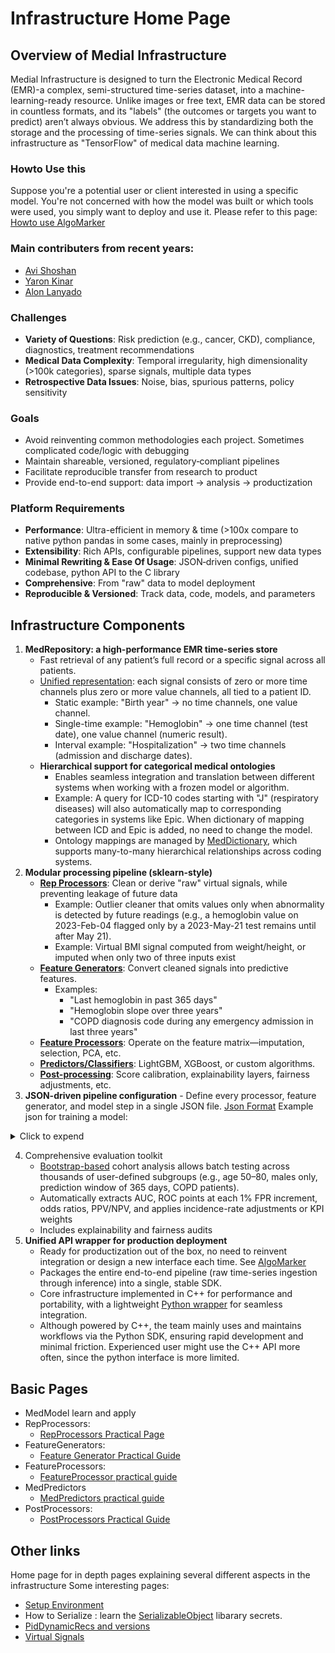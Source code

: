 # Infrastructure Home Page

## Overview of Medial Infrastructure
Medial Infrastructure is designed to turn the Electronic Medical Record (EMR)-a complex, semi-structured time-series dataset, into a machine-learning-ready resource. Unlike images or free text, EMR data can be stored in countless formats, and its "labels" (the outcomes or targets you want to predict) aren’t always obvious. We address this by standardizing both the storage and the processing of time-series signals.
We can think about this infrastructure as "TensorFlow" of medical data machine learning. 

### Howto Use this
Suppose you're a potential user or client interested in using a specific model.
You're not concerned with how the model was built or which tools were used, you simply want to deploy and use it.
Please refer to this page: [Howto use AlgoMarker](AlgoMarkers/Howto%20Use%20AlgoMarker.md)

### Main contributers from recent years:
- [Avi Shoshan](https://www.linkedin.com/in/avi-shoshan-a684933b/)
- [Yaron Kinar](https://www.linkedin.com/in/yaron-kinar-il/)
- [Alon Lanyado](https://www.linkedin.com/in/lanyado/)

### Challenges
- **Variety of Questions**: Risk prediction (e.g., cancer, CKD), compliance, diagnostics, treatment recommendations
- **Medical Data Complexity**: Temporal irregularity, high dimensionality (>100k categories), sparse signals, multiple data types
- **Retrospective Data Issues**: Noise, bias, spurious patterns, policy sensitivity

### Goals
- Avoid reinventing common methodologies each project. Sometimes complicated code/logic with debugging
- Maintain shareable, versioned, regulatory‑compliant pipelines
- Facilitate reproducible transfer from research to product
- Provide end-to-end support: data import → analysis → productization

### Platform Requirements
- **Performance**: Ultra-efficient in memory & time (>100x compare to native python pandas in some cases, mainly in preprocessing)
- **Extensibility**: Rich APIs, configurable pipelines, support new data types
- **Minimal Rewriting & Ease Of Usage**: JSON‑driven configs, unified codebase, python API to the C library
- **Comprehensive**: From "raw" data to model deployment
- **Reproducible & Versioned**: Track data, code, models, and parameters

## Infrastructure Components
1. **MedRepository: a high-performance EMR time-series store**
    * Fast retrieval of any patient’s full record or a specific signal across all patients.
    * [Unified representation](00.InfraMed%20Library%20page/Generic%20(Universal)%20Signal%20Vectors.md): each signal consists of zero or more time channels plus zero or more value channels, all tied to a patient ID.
        - Static example: "Birth year" → no time channels, one value channel.
        - Single-time example: "Hemoglobin" → one time channel (test date), one value channel (numeric result).
        - Interval example: "Hospitalization" → two time channels (admission and discharge dates).
    * **Hierarchical support for categorical medical ontologies** 
        - Enables seamless integration and translation between different systems when working with a frozen model or algorithm. 
        - Example: A query for ICD-10 codes starting with "J" (respiratory diseases) will also automatically map to corresponding categories in systems like Epic. When dictionary of mapping between ICD and Epic is added, no need to change the model. 
        - Ontology mappings are managed by [MedDictionary](00.InfraMed%20Library%20page/MedDictionary.md), which supports many-to-many hierarchical relationships across coding systems.
2. **Modular processing pipeline (sklearn-style)**
    * **[Rep Processors](01.Rep%20Processors%20Practical%20Guide/)**: Clean or derive "raw" virtual signals, while preventing leakage of future data
        - Example: Outlier cleaner that omits values only when abnormality is detected by future readings (e.g., a hemoglobin value on 2023-Feb-04 flagged only by a 2023-May-21 test remains until after May 21).
        - Example: Virtual BMI signal computed from weight/height, or imputed when only two of three inputs exist
    * **[Feature Generators](MedProcessTools%20Library/FeatureGenerator/)**: Convert cleaned signals into predictive features.
        - Examples:
            * "Last hemoglobin in past 365 days"
            * "Hemoglobin slope over three years"
            * "COPD diagnosis code during any emergency admission in last three years"
    * **[Feature Processors](02.Feature%20Generator%20Practical%20Guide/)**: Operate on the feature matrix—imputation, selection, PCA, etc. 
    * **[Predictors/Classifiers](04.MedAlgo%20Library/)**: LightGBM, XGBoost, or custom algorithms.
    * **[Post-processing](05.PostProcessors%20Practical%20Guide/)**: Score calibration, explainability layers, fairness adjustments, etc.
3. **JSON-driven pipeline configuration** - Define every processor, feature generator, and model step in a single JSON file. [Json Format](MedModel%20json%20format.md)
    Example json for training a model:

<details>
       <summary>Click to expend</summary>


```json title="example json"
   {
	"model_json_version": "2",
	"serialize_learning_set": "0",
	"model_actions": [
		"json:full_rep_processors.json", // Import a json from current folder with other componenets - in this case, outlier cleaners, signal panel completers, etc.
    // Features
		{
			"action_type": "feat_generator",
			"fg_type": "age"
		},
		{
			"action_type": "feat_generator",
			"fg_type": "gender"
		},
		{
			"action_type": "feat_generator",
			"fg_type": "unified_smoking",
			"tags": "smoking",
			"smoking_features": "Current_Smoker, Ex_Smoker, Unknown_Smoker, Never_Smoker, Passive_Smoker, Smok_Days_Since_Quitting , Smok_Pack_Years_Max, Smok_Pack_Years_Last,Smoking_Years,Smoking_Intensity"
		},
		// Cancers in Dx
		{
			"action_type": "feat_generator",
			"fg_type": "basic",
			"type": "category_set",
			"window": [
				"win_from=0;win_to=10950"
			],
			"time_unit": "Days",
			"sets": [
				"ICD9_CODE:140-149,ICD9_CODE:150-159,ICD9_CODE:160-165,ICD9_CODE:170,ICD9_CODE:171,ICD9_CODE:172,ICD9_CODE:174,ICD9_CODE:175,ICD9_CODE:176,ICD9_CODE:179-189,ICD9_CODE:200-208,ICD9_CODE:209.0,ICD9_CODE:209.1,ICD9_CODE:209.2,ICD9_CODE:290.3,ICD9_CODE:230-234"
			],
			"signal": "ICD9_Diagnosis",
			"in_set_name": "Cancers"
		},
    // Statistical features - will take: last, average, min, max, etc. for each time window: 0-180, 0-365. 365-730, 0-1095 prior prediction day in days and for each signal: Hemoglobin, WBC...
    // In total will create: 8*4*4 = 128 features
		{
			"action_type": "feat_generator",
			"fg_type": "basic",
			"type": [
				"last",
				"last_delta",
				"avg",
				"max",
				"min",
				"std",
				"slope",
				"range_width"
			],
			"window": [
				"win_from=0;win_to=180",
				"win_from=0;win_to=365",
				"win_from=365;win_to=730",
				"win_from=0;win_to=1095"
			],
			"time_unit": "Days",
			"tags": "labs_and_measurements,need_imputer,need_norm",
			"signal": [
				"Hemoglobin",
				"WBC",
				"Platelets",
				"Albumin"
			]
		},
		{
			"action_type": "feat_generator",
			"fg_type": "basic",
			"type": [
				"last_time"
			],
			"window": [
				"win_from=0;win_to=180",
				"win_from=0;win_to=365",
				"win_from=365;win_to=730",
				"win_from=0;win_to=1095"
			],
			"time_unit": "Days",
			"tags": "labs_and_measurements,need_imputer,need_norm",
			//Take only panels - to remove repititions:
			"signal": [
				"BMI",
				"Creatinine",
				"WBC",
				"Cholesterol",
				"Glucose",
				"Hemoglobin",
				"Albumin"
			]
		},
		{
			"action_type": "feat_generator",
			"fg_type": "category_depend",
			"signal": "DIAGNOSIS",
			"window": [
				"win_from=0;win_to=10950;tags=numeric.win_0_10950",
				"win_from=0;win_to=365;tags=numeric.win_0_365"
			],
			"time_unit_win": "Days",
			"regex_filter": "ICD10_CODE:.*",
			"min_age": "40",
			"max_age": "90",
			"age_bin": "5",
			"min_code_cnt": "200",
			"fdr": "0.01",
			"lift_below": "0.7",
			"lift_above": "1.3",
			"stat_metric": "mcnemar",
			"max_depth": "50",
			"max_parents": "100",
			"use_fixed_lift": "1",
			"sort_by_chi": "1",
			"verbose": "1",
			"take_top": "50"
		},
		// Feature selector to remove features with 99.9% same value, there are other options, like lasso, by model importance, etc.
		{
			"action_type": "fp_set",
			"members": [
				{
					"fp_type": "remove_deg",
					"percentage": "0.999"
				}
			]
		},
		// Imputer - simple choise of choosing median value by stratifying to age, gender and smoking status - will commit for all features with "need_imputer" tag
		{
			"action_type": "fp_set",
			"members": [
				{
					"fp_type": "imputer",
					"strata": "Age,40,100,5:Gender,1,2,1:Current_Smoker,0,1,1:Ex_Smoker,0,1,1",
					"moment_type": "median",
					"tag": "need_imputer",
					"duplicate": "1"
				}
			]
		},
		// Normalizer - will commit for all features with "need_imputer" tag
		{
			"action_type": "fp_set",
			"members": [
				{
					"fp_type": "normalizer",
					"resolution_only": "0",
					"resolution": "5",
					"tag": "need_norm",
					"duplicate": "1"
				}
			]
		}
	],
	"predictor": "xgb",
	"predictor_params": "tree_method=auto;booster=gbtree;objective=binary:logistic;eta=0.050;alpha=0.000;lambda=0.010;gamma=0.010;max_depth=6;colsample_bytree=0.800;colsample_bylevel=1.000;min_child_weight=10;num_round=200;subsample=0.800" }
```

</details>



4. Comprehensive evaluation toolkit
    * [Bootstrap-based](/Medial%20Tools/bootstrap_app/) cohort analysis allows batch testing across thousands of user-defined subgroups (e.g., age 50–80, males only, prediction window of 365 days, COPD patients).
    * Automatically extracts AUC, ROC points at each 1% FPR increment, odds ratios, PPV/NPV, and applies incidence-rate adjustments or KPI weights
    * Includes explainability and fairness audits
5. **Unified API wrapper for production deployment**
    * Ready for productization out of the box, no need to reinvent integration or design a new interface each time. See [AlgoMarker](AlgoMarkers/)
    * Packages the entire end-to-end pipeline (raw time-series ingestion through inference) into a single, stable SDK.
    * Core infrastructure implemented in C++ for performance and portability, with a lightweight [Python wrapper](/Python) for seamless integration.
    * Although powered by C++, the team mainly uses and maintains workflows via the Python SDK, ensuring rapid development and minimal friction. Experienced user might use the C++ API more often, since the python interface is more limited. 


## Basic Pages

- MedModel learn and apply 
- RepProcessors:
    - [RepProcessors Practical Page](01.Rep%20Processors%20Practical%20Guide)
- FeatureGenerators:
    - [Feature Generator Practical Guide](02.Feature%20Generator%20Practical%20Guide)
- FeatureProcessors:
    - [FeatureProcessor practical guide](03.FeatureProcessor%20practical%20guide)
- MedPredictors
    - [MedPredictors practical guide](04.MedAlgo%20Library/MedPredictor%20practical%20guide)
- PostProcessors:
    - [PostProcessors Practical Guide](05.PostProcessors%20Practical%20Guide)

## Other links
Home page for in depth pages explaining several different aspects in the infrastructure
Some interesting pages:

- [Setup Environment](../New%20employee%20landing%20page/index.md#setup)
- How to Serialize : learn the [SerializableObject](MedProcessTools%20Library/SerializableObject.md) libarary secrets.
- [PidDynamicRecs and versions](00.InfraMed%20Library%20page/PidDynamicRec.md)
- [Virtual Signals](01.Rep%20Processors%20Practical%20Guide/Virtual%20Signals.md)
